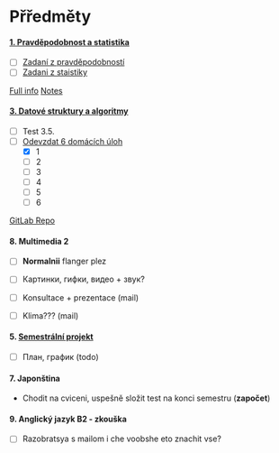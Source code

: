 # Přředměty


#### [1. Pravděpodobnost a statistika](http://math.feld.cvut.cz/helisova/01pstD.html)

- [ ] [Zadaní z pravděpodobností](http://math.feld.cvut.cz/helisova/01PSTpriklady1.pdf)
- [ ] [Zadani z staistiky](http://math.feld.cvut.cz/helisova/01PSTpriklady2.pdf)

[Full info](http://cmp.felk.cvut.cz/~navara/MVT/MVT_print.pdf)
[Notes](http://math.feld.cvut.cz/helisova/01PST_zapisky.pdf)




#### [3. Datové struktury a algoritmy](https://cw.fel.cvut.cz/b182/courses/bd6b36dsa/start)
- [ ] Test 3.5.
- [ ] [Odevzdat 6 domácích úloh](http://dsa.squeezer.felk.cvut.cz/hwzadani/)
  - [x] 1
  - [ ] 2
  - [ ] 3
  - [ ] 4
  - [ ] 5
  - [ ] 6

[GitLab Repo](https://gitlab.fel.cvut.cz/B182_B6B36DSA/yazykvla)


#### 8. Multimedia 2
- [ ] **Normalnii** flanger plez
- [ ] Картинки, гифки, видео + звук?
- [ ] Konsultace + prezentace (mail)
- [ ] Klima??? (mail)

  
#### 5. [Semestrální projekt](https://cw.fel.cvut.cz/wiki/courses/b6b36pro/start)
- [ ] План, график (todo) 



#### 7. Japonština
- Chodit na cviceni, uspešně složit test na konci semestru (**započet**)

#### 9. Anglický jazyk B2 - zkouška
- [ ] Razobratsya s mailom i che voobshe eto znachit vse?
